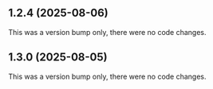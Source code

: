 ## 1.2.4 (2025-08-06)

This was a version bump only, there were no code changes.

## 1.3.0 (2025-08-05)

This was a version bump only, there were no code changes.